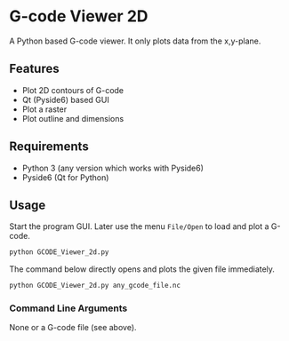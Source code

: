 # G-code Viewer 2D
A Python based G-code viewer. It only plots data from the x,y-plane.

## Features

- Plot 2D contours of G-code
- Qt (Pyside6) based GUI
- Plot a raster
- Plot outline and dimensions

## Requirements

- Python 3 (any version which works with Pyside6)
- Pyside6 (Qt for Python)

## Usage

Start the program GUI. Later use the menu ```File/Open``` to load and plot a G-code.

```sh
python GCODE_Viewer_2d.py
```

The command below directly opens and plots the given file immediately.

```sh
python GCODE_Viewer_2d.py any_gcode_file.nc
```

### Command Line Arguments

None or a G-code file (see above).